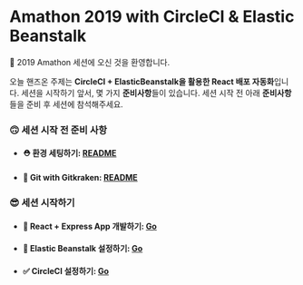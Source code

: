 # Amathon 2019 with CircleCI & Elastic Beanstalk

🙌  2019 Amathon 세션에 오신 것을 환영합니다. 

오늘 핸즈온 주제는 **CircleCI + ElasticBeanstalk을 활용한 React 배포 자동화**입니다. 세션을 시작하기 앞서, 몇 가지 **준비사항**들이 있습니다. 세션 시작 전 아래 **준비사항**들을 준비 후 세션에 참석해주세요.



### 🙃 세션 시작 전 준비 사항

- #### ⛑ 환경 세팅하기: [README](./guide/BeforeSession.md)

- #### 🐙 Git with Gitkraken: [README](./guide/Git.md)



### 😎 세션 시작하기

- #### 🔨 React + Express App 개발하기: [Go](./guide/ReactExpress.md)

- #### 🌱 Elastic Beanstalk 설정하기: [Go](./guide/ElasticBeanstalk.md)

- #### ✅ CircleCI 설정하기: [Go](./guide/CircleCI.md)
